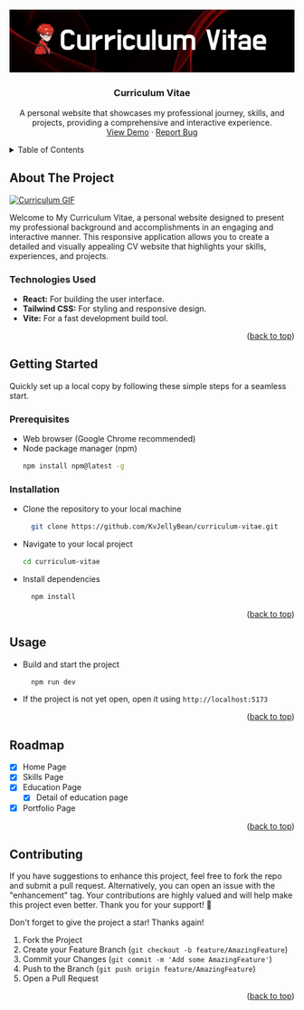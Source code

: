 <a name="readme-top"></a>

<!-- PROJECT LOGO -->
<br />
<div align="center">
  <a href="https://github.com/KvJellyBean/curriculum-vitae">
    <img src="./src/assets/logoBanner.png" alt="Logo Banner">
  </a>

<h3 align="center">Curriculum Vitae</h3>

  <p align="center">
    A personal website that showcases my professional journey, skills, and projects, providing a comprehensive and interactive experience.
    <br />
    <a href="https://curriculum-vitae-kevin-natanael.vercel.app/">View Demo</a>
    ·
    <a href="https://github.com/KvJellyBean/curriculum-vitae/issues">Report Bug</a>
</div>

<!-- TABLE OF CONTENTS -->
<details>
  <summary>Table of Contents</summary>
  <ul>
    <li>
      <a href="#about-the-project">About The Project</a>
    </li>
    <li>
      <a href="#getting-started">Getting Started</a>
      <ul>
        <li><a href="#prerequisites">Prerequisites</a></li>
        <li><a href="#installation">Installation</a></li>
      </ul>
    </li>
    <li><a href="#usage">Usage</a></li>
    <li><a href="#roadmap">Roadmap</a></li>
    <li><a href="#contributing">Contributing</a></li>
  </ul>
</details>

<!-- ABOUT THE PROJECT -->

## About The Project

[![Curriculum GIF][product-gif]](https://github.com/KvJellyBean/curriculum-vitae)

Welcome to My Curriculum Vitae, a personal website designed to present my professional background and accomplishments in an engaging and interactive manner. This responsive application allows you to create a detailed and visually appealing CV website that highlights your skills, experiences, and projects.

### Technologies Used

- **React:** For building the user interface.
- **Tailwind CSS:** For styling and responsive design.
- **Vite:** For a fast development build tool.

<p align="right">(<a href="#readme-top">back to top</a>)</p>

<!-- GETTING STARTED -->

## Getting Started

Quickly set up a local copy by following these simple steps for a seamless start.

### Prerequisites

- Web browser (Google Chrome recommended)
- Node package manager (npm)
  ```sh
  npm install npm@latest -g
  ```

### Installation

- Clone the repository to your local machine
  ```sh
    git clone https://github.com/KvJellyBean/curriculum-vitae.git
  ```
- Navigate to your local project
  ```sh
  cd curriculum-vitae
  ```
- Install dependencies
  ```sh
    npm install
  ```

<p align="right">(<a href="#readme-top">back to top</a>)</p>

<!-- USAGE EXAMPLES -->

## Usage

- Build and start the project
  ```sh
    npm run dev
  ```
- If the project is not yet open, open it using `http://localhost:5173`

<p align="right">(<a href="#readme-top">back to top</a>)</p>

<!-- ROADMAP -->

## Roadmap

- [x] Home Page
- [x] Skills Page
- [x] Education Page
  - [x] Detail of education page
- [x] Portfolio Page

<p align="right">(<a href="#readme-top">back to top</a>)</p>

<!-- CONTRIBUTING -->

## Contributing

If you have suggestions to enhance this project, feel free to fork the repo and submit a pull request. Alternatively, you can open an issue with the "enhancement" tag. Your contributions are highly valued and will help make this project even better. Thank you for your support! 🚀

Don't forget to give the project a star! Thanks again!

1. Fork the Project
2. Create your Feature Branch (`git checkout -b feature/AmazingFeature`)
3. Commit your Changes (`git commit -m 'Add some AmazingFeature'`)
4. Push to the Branch (`git push origin feature/AmazingFeature`)
5. Open a Pull Request

<p align="right">(<a href="#readme-top">back to top</a>)</p>

<!-- MARKDOWN LINKS & IMAGES -->

[product-gif]: ./src/assets/curriculum-vitae.gif
